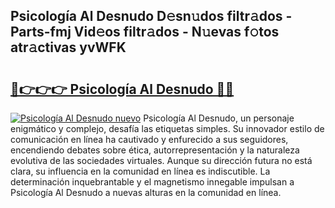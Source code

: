 ## Psicología Al Desnudo D𝚎sn𝚞dos filtr𝚊dos - Parts-fmj Vid𝚎os filtr𝚊dos - N𝚞evas f𝚘tos atr𝚊ctivas yvWFK

# <h2><a href="http://mbb4do8.tromn.icu/?c=Psicolog%c3%ada+Al+Desnudo">🔗👉👉👉 Psicología Al Desnudo 🔗🔗</a></h2>

[![Psicología Al Desnudo nuevo](https://i.imgur.com/pEAQMta.gif)](http://mbb4do8.tromn.icu/?c=Psicolog%c3%ada+Al+Desnudo)
Psicología Al Desnudo, un personaje enigmático y complejo, desafía las etiquetas simples. Su innovador estilo de comunicación en línea ha cautivado y enfurecido a sus seguidores, encendiendo debates sobre ética, autorrepresentación y la naturaleza evolutiva de las sociedades virtuales. Aunque su dirección futura no está clara, su influencia en la comunidad en línea es indiscutible. La determinación inquebrantable y el magnetismo innegable impulsan a Psicología Al Desnudo a nuevas alturas en la comunidad en línea.
